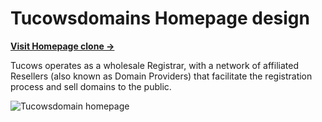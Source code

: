 # Tucowsdomains Homepage design

[**Visit Homepage clone →**](https://ikundanmehta.github.io/tucowsdomains-design/)

Tucows operates as a wholesale Registrar, with a network of affiliated Resellers (also known as Domain Providers) that facilitate the registration process and sell domains to the public.

![Tucowsdomain homepage](https://ikundanmehta.github.io/tucowsdomains-homepage/img/tucows-homepage.png)

